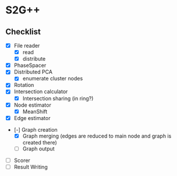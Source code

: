 # S2G++

## Checklist

- [x] File reader
  - [x] read
  - [x] distribute
- [x] PhaseSpacer
- [x] Distributed PCA
  - [x] enumerate cluster nodes
- [x] Rotation
- [x] Intersection calculator
  - [x] Intersection sharing (in ring?)
- [x] Node estimator
    - [x] MeanShift
- [x] Edge estimator
- [-] Graph creation
  - [x] Graph merging (edges are reduced to main node and graph is created there)
  - [ ] Graph output
- [ ] Scorer
- [ ] Result Writing
